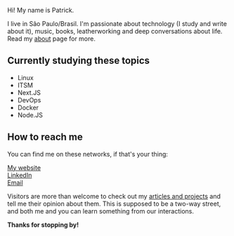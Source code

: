 Hi! My name is Patrick.

I live in São Paulo/Brasil. I'm passionate about technology (I study and write about it), music, books, leatherworking and deep conversations about life. Read my [about](https://www.patrickcamillo.com/en/about/) page for more.

## Currently studying these topics

- Linux
- ITSM
- Next.JS
- DevOps
- Docker
- Node.JS

## How to reach me

You can find me on these networks, if that's your thing:

[My website](https://www.patrickcamillo.com/)  
[LinkedIn](https://www.linkedin.com/in/patrickcamillo/)  
[Email](mailto:patrick.camillo@outlook.com)  

Visitors are more than welcome to check out my [articles and projects](https://www.patrickcamillo.com/en/blog/) and tell me their opinion about them. This is supposed to be a two-way street, and both me and you can learn something from our interactions.

**Thanks for stopping by!**
